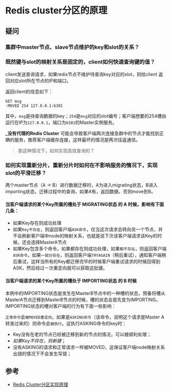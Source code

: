 # Redis cluster分区的原理


## 疑问
### 集群中master节点、slave节点维护的key和slot的关系？

### 既然键与slot的映射关系是固定的，client如何快速查询键的值？
client发送查询请求，如果redis节点不维护待查询key对应的slot，则给client 返回对应slot所在节点的IP和端口。

返回client的信息如下：

```
GET msg
-MOVED 254 127.0.0.1:6381
```

其中，`msg`是待查询数据的key；`254`是`msg`对应的slot编号；客户端想要的254槽由运行在IP为`127.0.0.1`，端口为`6381`的Master实例服务。

**_没有代理的Redis Cluster** 可能会导致客户端两次连接急群中的节点才能找到正确的服务，推荐客户端缓存连接，这样最坏的情况是两次往返通信。

> 那这种情况下，如何实现高效查询的？


### 如何实现重新分片，重新分片时如何在不影响服务的情况下，实现slot的平滑迁移？
两个master节点（A -> B）进行数据迁移时，A为进入migrating状态，B进入importing状态，迁移过程中的查询，如果A有，返回数据，否则move到B。

#### 当客户端请求的某个Key所属的槽处于 MIGRATING状态 的 A 时候，影响有下面几条：

- 如果Key存在则成功处理
- 如果`Key不存在`，则返回客户端`ASK命令`，仅当这次请求会转向另一个节点，并不会刷新客户端中node的映射关系，也就是说下次该客户端请求该Key的时候，还会选择MasterA节点
- 如果Key包含多个命令，如果都存在则成功处理，如果`都不存在`，则返回客户端`ASK命令`，如果`一部分存在`，则返回客户端`TRYAGAIN`（稍后重试），通知客户端稍后重试，这样当所有的Key都迁移完毕的时候客户端重试请求的时候回得到ASK，然后经过一次重定向就可以获取这批键。

#### 当客户端请求的某个Key所属的槽处于 IMPORTING状态 的 B 时候

本例中的IMPORTING状态是发生在MasterB节点中的一种槽的状态，预备将槽从MasterA节点迁移到MasterB节点的时候，槽的状态会首先变为IMPORTING。IMPORTING状态的槽对客户端的行为有下面一些影响：

`正常命令`会`被MOVED重定向`，如果是`ASKING命令`（该命令，说明这个请求是Master A转发过来的）则命令会`被执行`。这执行ASKING命令的key时：

- Key没有在老的节点已经被迁移到新的节点的情况，可以被顺利处理；
- _如果Key不存在，则新建_；
- 没有ASKING的请求和正常请求一样被MOVED，这保证客户端node映射关系出错的情况下不会发生写错；

## 参考

- [Redis Cluster分区实现原理](https://my.oschina.net/andylucc/blog/704440)